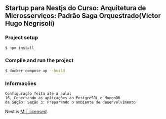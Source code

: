 ## Startup para Nestjs do Curso: Arquitetura de Microsserviços: Padrão Saga Orquestrado(Victor Hugo Negrisoli)

### Project setup

```bash
$ npm install
```

### Compile and run the project

```bash
$ docker-compose up --build
```

### Informações

```
Configuração feita até a aula: 
16. Conectando as aplicações ao PostgreSQL e MongoDB
da Seção: Seção 3: Preparando o ambiente de desenvolvimento
```

Nest is [MIT licensed](https://github.com/nestjs/nest/blob/master/LICENSE).
